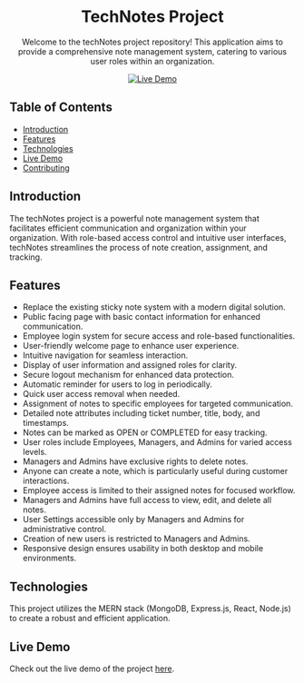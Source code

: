 <div align="center">
  <h1>TechNotes Project</h1>
  <p>Welcome to the techNotes project repository! This application aims to provide a comprehensive note management system, catering to various user roles within an organization.</p>
  <a href="https://technotes-y30i.onrender.com/">
    <img src="https://img.shields.io/badge/-Live%20Demo-brightgreen?style=for-the-badge" alt="Live Demo">
  </a>
</div>

## Table of Contents
- [Introduction](#introduction)
- [Features](#features)
- [Technologies](#technologies)
- [Live Demo](#live-demo)
- [Contributing](#contributing)

## Introduction
The techNotes project is a powerful note management system that facilitates efficient communication and organization within your organization. With role-based access control and intuitive user interfaces, techNotes streamlines the process of note creation, assignment, and tracking.

## Features
- Replace the existing sticky note system with a modern digital solution.
- Public facing page with basic contact information for enhanced communication.
- Employee login system for secure access and role-based functionalities.
- User-friendly welcome page to enhance user experience.
- Intuitive navigation for seamless interaction.
- Display of user information and assigned roles for clarity.
- Secure logout mechanism for enhanced data protection.
- Automatic reminder for users to log in periodically.
- Quick user access removal when needed.
- Assignment of notes to specific employees for targeted communication.
- Detailed note attributes including ticket number, title, body, and timestamps.
- Notes can be marked as OPEN or COMPLETED for easy tracking.
- User roles include Employees, Managers, and Admins for varied access levels.
- Managers and Admins have exclusive rights to delete notes.
- Anyone can create a note, which is particularly useful during customer interactions.
- Employee access is limited to their assigned notes for focused workflow.
- Managers and Admins have full access to view, edit, and delete all notes.
- User Settings accessible only by Managers and Admins for administrative control.
- Creation of new users is restricted to Managers and Admins.
- Responsive design ensures usability in both desktop and mobile environments.

## Technologies
This project utilizes the MERN stack (MongoDB, Express.js, React, Node.js) to create a robust and efficient application.

## Live Demo
Check out the live demo of the project [here](https://technotes-y30i.onrender.com/).

